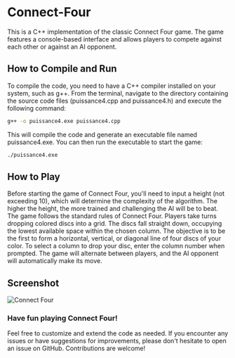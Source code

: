 # Connect-Four
This is a C++ implementation of the classic Connect Four game. The game features a console-based interface and allows players to compete against each other or against an AI opponent.

## How to Compile and Run
To compile the code, you need to have a C++ compiler installed on your system, such as g++. From the terminal, navigate to the directory containing the source code files (puissance4.cpp and puissance4.h) and execute the following command:

```bash
g++ -o puissance4.exe puissance4.cpp
````
This will compile the code and generate an executable file named puissance4.exe. You can then run the executable to start the game:
```bash
./puissance4.exe
````

## How to Play
Before starting the game of Connect Four, you'll need to input a height (not exceeding 10), which will determine the complexity of the algorithm. The higher the height, the more trained and challenging the AI will be to beat.
The game follows the standard rules of Connect Four. Players take turns dropping colored discs into a grid. The discs fall straight down, occupying the lowest available space within the chosen column. The objective is to be the first to form a horizontal, vertical, or diagonal line of four discs of your color.
To select a column to drop your disc, enter the column number when prompted.
The game will alternate between players, and the AI opponent will automatically make its move.

## Screenshot

![Connect Four](game.png)

### Have fun playing Connect Four!

Feel free to customize and extend the code as needed. If you encounter any issues or have suggestions for improvements, please don't hesitate to open an issue on GitHub. Contributions are welcome!
